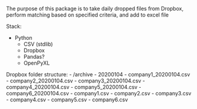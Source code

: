 The purpose of this package is to take daily dropped files from Dropbox, perform matching based on specified criteria, and add to excel file

Stack:
- Python
    - CSV (stdlib)
    - Dropbox 
    - Pandas?
    - OpenPyXL

Dropbox folder structure:
    - /archive
        - 20200104
            - company1_20200104.csv
            - company2_20200104.csv
            - company3_20200104.csv
            - company4_20200104.csv
            - company5_20200104.csv
            - company6_20200104.csv
    - company1.csv
    - company2.csv
    - company3.csv
    - company4.csv
    - company5.csv
    - company6.csv
